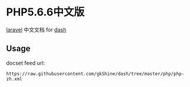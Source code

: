 PHP5.6.6中文版
==============

[laravel](http://php.net/manual/zh/) 中文文档 for [dash](http://kapeli.com/dash)

## Usage

docset feed url:
```
https://raw.githubusercontent.com/gkShine/dash/tree/master/php/php-zh.xml
```
